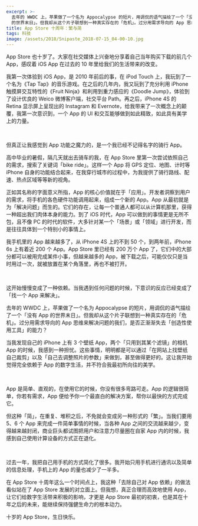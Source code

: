 ```yaml
---
excerpt: >-
  去年的 WWDC 上，苹果做了一个名为 Appocalypse 的短片，用调侃的语气描绘了一个「没有 App
  的世界末日」。但我却从这个片子联想到一种真实存在的「危机」。过分用需求导向的 App 思维来解决问题的我们，是否正渐渐失去「创造性使用工具」的能力？
title: App Store 十周年：繁与简
tags: 科技
image: /assets/2018/Snipaste_2018-07-15_04-00-10.jpg
---
```


App Store 也十岁了。大家在社交媒体上兴奋地分享着自己当年购买下载的前几个 App，感叹着 iOS App 在过去的 10 年里给我们的生活带来的改变。

我第一次体验到 iOS App，是 2010 年前后的事，在 iPod Touch 上，我玩到了一个名为《Tap Tap》的音乐游戏。在之后的几年内，我又玩到了充分利用 iPhone 触摸屏交互特性的《Fruit Ninja》和利用到重力感应的《Doodle Jump》，体验到了设计优良的 Weico 微博客户端，社交平台 Path。再之后，iPhone 4S 的 Retina 显示屏上呈现出的 Instagram 和 Evernote，给我带来了一次概念上的颠覆，我第一次意识到，一个 App 的 UI 和交互能够做到如此精致，如此具有美学上的力量。

<br>

但真正让我感觉到 App 功能之魔力的，是一个我已经不记得名字的骑行 App。

高中毕业的暑假，隔几天就出去骑车的我，在 App Store 里第一次尝试依照自己的需求，搜索了关键词「bike ride」。这样一个 App 将 GPS 定位、地图、计时等 iPhone 自身的功能结合起来，在我穿行城市的过程中，为我提供了骑行路线、配速、热点区域等等新的视角。

正如其名称的字面意义所指，App 的核心价值就在于「应用」。开发者洞察到用户的需求，将手机的各色硬件功能调用起来，组成一个新的 App。App 从最初就是为「解决问题」而生的。它们的存在，让每一个普通人都可以从计算机那里，获得一种超出我们肉体本身的能力。到了 iOS 时代，App 可以做到的事情更是无所不包，且不像 PC 的时代的软件，大多针对某一个「场景」或「领域」进行开发，而是往往具体到一个特别小的事情上。

我手机里的 App 越来越多了，从 iPhone 4S 上的不到 50 个，到两年前，iPhone 6s 上有着近 200 个 App。App Store 里已经有 200 万个 App 了，它们中的大部分都可以被用完成某件小事，但越来越多的 App，被下载之后，可能仅仅只是当时用过一次，就被放置在某个角落里，再也不被打开。

<br>

这开始慢慢变成了一种依赖。当我遇到任何问题的时候，下意识的反应已经变成了「找一个 App 来解决」。

去年的 WWDC 上，苹果做了一个名为 Appocalypse 的短片，用调侃的语气描绘了一个「没有 App 的世界末日」。但我却从这个片子联想到一种真实存在的「危机」。过分用需求导向的 App 思维来解决问题的我们，是否正渐渐失去「创造性使用工具」的能力？

当我发现自己的 iPhone 上有 3 个壁纸 App，两个「只用到其某个滤镜」的相机 App 的时候，我感到一种担忧。这些事情，明明都是可以通过「在网站上找壁纸自己裁剪」以及「自己去调整照片的参数」来做到，甚至做得更好的。这让我开始觉得完全依赖于 App 的数字生活，并不符合我最初所向往的美学。

<br>

App 是简单、直观的，在使用它的时候，你没有很多弯路可走。App 的逻辑很简单，你若有需求，App 便给予你一个最直白的解决方案，帮你以最快的方式完成它。

但这种「简」，在重复、堆积之后，不免就会变成另一种形式的「繁」。当我们要用 5、6 个 App 来完成一件简单事情的时候，当各种 App 之间的交流越来越少，变得越来越封闭，商业巨头都试图把用户和注意力尽量圈在自家 App 内的时候，我感到自己使用计算设备的方式正在退化。

<br>

过去一年，我把自己用手机的方式简化了很多。我开始只用手机进行通讯以及简单的信息处理，手机上的 App 的量也减少了一半多。

在 App Store 十周年这么一个时间点上，我这种「去除自己对 App 依赖」的做法看似站在了 App Store 发展的对立面上。但我想，真正合理而高效地使用 App，让它们给数字生活带来积极的影响，才更是 App Store 最初的初衷，也是其在十年之后的未来，能继续保持强健生命力的根本动力。

十岁的 App Store，生日快乐。
